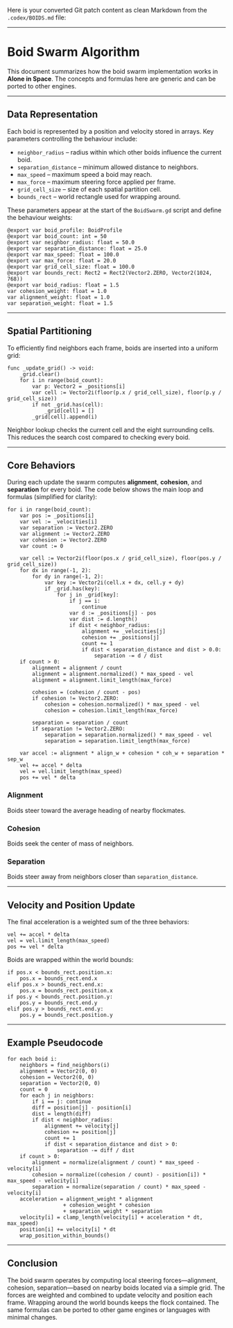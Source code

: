 Here is your converted Git patch content as clean Markdown from the `.codex/BOIDS.md` file:

---

# Boid Swarm Algorithm

This document summarizes how the boid swarm implementation works in **Alone in Space**. The concepts and formulas here are generic and can be ported to other engines.

---

## Data Representation

Each boid is represented by a position and velocity stored in arrays. Key parameters controlling the behaviour include:

* `neighbor_radius` – radius within which other boids influence the current boid.
* `separation_distance` – minimum allowed distance to neighbors.
* `max_speed` – maximum speed a boid may reach.
* `max_force` – maximum steering force applied per frame.
* `grid_cell_size` – size of each spatial partition cell.
* `bounds_rect` – world rectangle used for wrapping around.

These parameters appear at the start of the `BoidSwarm.gd` script and define the behaviour weights:

```gdscript
@export var boid_profile: BoidProfile
@export var boid_count: int = 50
@export var neighbor_radius: float = 50.0
@export var separation_distance: float = 25.0
@export var max_speed: float = 100.0
@export var max_force: float = 20.0
@export var grid_cell_size: float = 100.0
@export var bounds_rect: Rect2 = Rect2(Vector2.ZERO, Vector2(1024, 768))
@export var boid_radius: float = 1.5
var cohesion_weight: float = 1.0
var alignment_weight: float = 1.0
var separation_weight: float = 1.5
```

---

## Spatial Partitioning

To efficiently find neighbors each frame, boids are inserted into a uniform grid:

```gdscript
func _update_grid() -> void:
    _grid.clear()
    for i in range(boid_count):
        var p: Vector2 = _positions[i]
        var cell := Vector2i(floor(p.x / grid_cell_size), floor(p.y / grid_cell_size))
        if not _grid.has(cell):
            _grid[cell] = []
        _grid[cell].append(i)
```

Neighbor lookup checks the current cell and the eight surrounding cells. This reduces the search cost compared to checking every boid.

---

## Core Behaviors

During each update the swarm computes **alignment**, **cohesion**, and **separation** for every boid. The code below shows the main loop and formulas (simplified for clarity):

```gdscript
for i in range(boid_count):
    var pos := _positions[i]
    var vel := _velocities[i]
    var separation := Vector2.ZERO
    var alignment := Vector2.ZERO
    var cohesion := Vector2.ZERO
    var count := 0

    var cell := Vector2i(floor(pos.x / grid_cell_size), floor(pos.y / grid_cell_size))
    for dx in range(-1, 2):
        for dy in range(-1, 2):
            var key := Vector2i(cell.x + dx, cell.y + dy)
            if _grid.has(key):
                for j in _grid[key]:
                    if j == i:
                        continue
                    var d := _positions[j] - pos
                    var dist := d.length()
                    if dist < neighbor_radius:
                        alignment += _velocities[j]
                        cohesion += _positions[j]
                        count += 1
                        if dist < separation_distance and dist > 0.0:
                            separation -= d / dist
    if count > 0:
        alignment = alignment / count
        alignment = alignment.normalized() * max_speed - vel
        alignment = alignment.limit_length(max_force)

        cohesion = (cohesion / count - pos)
        if cohesion != Vector2.ZERO:
            cohesion = cohesion.normalized() * max_speed - vel
            cohesion = cohesion.limit_length(max_force)

        separation = separation / count
        if separation != Vector2.ZERO:
            separation = separation.normalized() * max_speed - vel
            separation = separation.limit_length(max_force)

    var accel := alignment * align_w + cohesion * coh_w + separation * sep_w
    vel += accel * delta
    vel = vel.limit_length(max_speed)
    pos += vel * delta
```

### Alignment

Boids steer toward the average heading of nearby flockmates.

### Cohesion

Boids seek the center of mass of neighbors.

### Separation

Boids steer away from neighbors closer than `separation_distance`.

---

## Velocity and Position Update

The final acceleration is a weighted sum of the three behaviors:

```gdscript
vel += accel * delta
vel = vel.limit_length(max_speed)
pos += vel * delta
```

Boids are wrapped within the world bounds:

```gdscript
if pos.x < bounds_rect.position.x:
    pos.x = bounds_rect.end.x
elif pos.x > bounds_rect.end.x:
    pos.x = bounds_rect.position.x
if pos.y < bounds_rect.position.y:
    pos.y = bounds_rect.end.y
elif pos.y > bounds_rect.end.y:
    pos.y = bounds_rect.position.y
```

---

## Example Pseudocode

```pseudo
for each boid i:
    neighbors = find_neighbors(i)
    alignment = Vector2(0, 0)
    cohesion = Vector2(0, 0)
    separation = Vector2(0, 0)
    count = 0
    for each j in neighbors:
        if i == j: continue
        diff = position[j] - position[i]
        dist = length(diff)
        if dist < neighbor_radius:
            alignment += velocity[j]
            cohesion += position[j]
            count += 1
            if dist < separation_distance and dist > 0:
                separation -= diff / dist
    if count > 0:
        alignment = normalize(alignment / count) * max_speed - velocity[i]
        cohesion = normalize((cohesion / count) - position[i]) * max_speed - velocity[i]
        separation = normalize(separation / count) * max_speed - velocity[i]
    acceleration = alignment_weight * alignment
                  + cohesion_weight * cohesion
                  + separation_weight * separation
    velocity[i] = clamp_length(velocity[i] + acceleration * dt, max_speed)
    position[i] += velocity[i] * dt
    wrap_position_within_bounds()
```

---

## Conclusion

The boid swarm operates by computing local steering forces—alignment, cohesion, separation—based on nearby boids located via a simple grid. The forces are weighted and combined to update velocity and position each frame. Wrapping around the world bounds keeps the flock contained. The same formulas can be ported to other game engines or languages with minimal changes.

